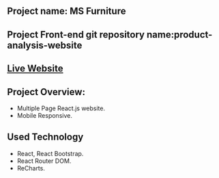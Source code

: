 ## Project name: MS Furniture

## Project Front-end git repository name:product-analysis-website

## [Live Website](https://phenomenal-empanada-2dd1b3.netlify.app/)

## Project Overview:

- Multiple Page React.js website.
- Mobile Responsive.

## Used Technology

- React, React Bootstrap.
- React Router DOM.
- ReCharts.
